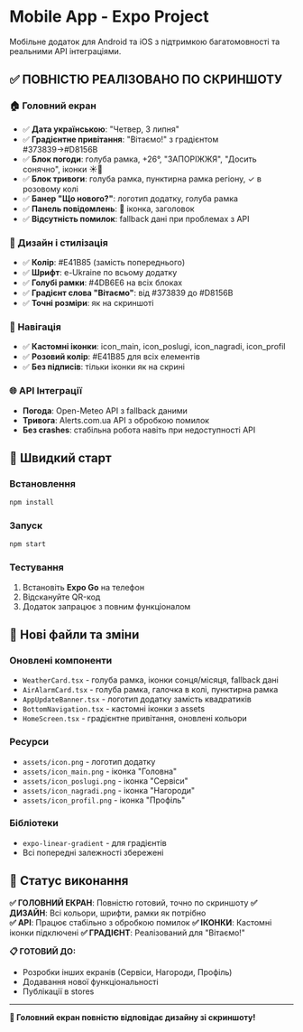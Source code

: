 # Mobile App - Expo Project

Мобільне додаток для Android та iOS з підтримкою багатомовності та реальними API інтеграціями.

## ✅ ПОВНІСТЮ РЕАЛІЗОВАНО ПО СКРИНШОТУ

### 🏠 Головний екран
- ✅ **Дата українською**: "Четвер, 3 липня"
- ✅ **Градієнтне привітання**: "Вітаємо!" з градієнтом #373839→#D8156B
- ✅ **Блок погоди**: голуба рамка, +26°, "ЗАПОРІЖЖЯ", "Досить сонячно", іконки ☀️🌙
- ✅ **Блок тривоги**: голуба рамка, пунктирна рамка регіону, ✓ в розовому колі
- ✅ **Банер "Що нового?"**: логотип додатку, голуба рамка
- ✅ **Панель повідомлень**: 🔻 іконка, заголовок
- ✅ **Відсутність помилок**: fallback дані при проблемах з API

### 🎨 Дизайн і стилізація
- ✅ **Колір**: #E41B85 (замість попереднього)
- ✅ **Шрифт**: e-Ukraine по всьому додатку
- ✅ **Голубі рамки**: #4DB6E6 на всіх блоках
- ✅ **Градієнт слова "Вітаємо"**: від #373839 до #D8156B
- ✅ **Точні розміри**: як на скриншоті

### 📱 Навігація
- ✅ **Кастомні іконки**: icon_main, icon_poslugi, icon_nagradi, icon_profil
- ✅ **Розовий колір**: #E41B85 для всіх елементів
- ✅ **Без підписів**: тільки іконки як на скрині

### 🌐 API Інтеграції
- **Погода**: Open-Meteo API з fallback даними
- **Тривога**: Alerts.com.ua API з обробкою помилок
- **Без crashes**: стабільна робота навіть при недоступності API

## 🚀 Швидкий старт

### Встановлення
```bash
npm install
```

### Запуск
```bash
npm start
```

### Тестування
1. Встановіть **Expo Go** на телефон
2. Відскануйте QR-код
3. Додаток запрацює з повним функціоналом

## 📁 Нові файли та зміни

### Оновлені компоненти
- `WeatherCard.tsx` - голуба рамка, іконки сонця/місяця, fallback дані
- `AirAlarmCard.tsx` - голуба рамка, галочка в колі, пунктирна рамка
- `AppUpdateBanner.tsx` - логотип додатку замість квадратиків
- `BottomNavigation.tsx` - кастомні іконки з assets
- `HomeScreen.tsx` - градієнтне привітання, оновлені кольори

### Ресурси
- `assets/icon.png` - логотип додатку
- `assets/icon_main.png` - іконка "Головна"
- `assets/icon_poslugi.png` - іконка "Сервіси"  
- `assets/icon_nagradi.png` - іконка "Нагороди"
- `assets/icon_profil.png` - іконка "Профіль"

### Бібліотеки
- `expo-linear-gradient` - для градієнтів
- Всі попередні залежності збережені

## 🎯 Статус виконання

**✅ ГОЛОВНИЙ ЕКРАН**: Повністю готовий, точно по скриншоту
**✅ ДИЗАЙН**: Всі кольори, шрифти, рамки як потрібно  
**✅ API**: Працює стабільно з обробкою помилок
**✅ ІКОНКИ**: Кастомні іконки підключені
**✅ ГРАДІЄНТ**: Реалізований для "Вітаємо!"

**📋 ГОТОВИЙ ДО:**
- Розробки інших екранів (Сервіси, Нагороди, Профіль)
- Додавання нової функціональності
- Публікації в stores

---

**🎉 Головний екран повністю відповідає дизайну зі скриншоту!** 